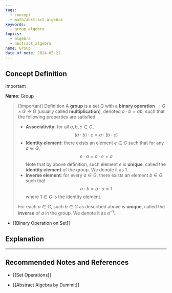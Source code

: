 ```yaml
---
tags:
  - concept
  - math/abstract_algebra
keywords:
  - group_algebra
topics:
  - algebra
  - abstract_algebra
name: Group
date of note: 2024-05-21
---
```


## Concept Definition

>[!important]
>**Name**: Group

>[!important] Definition
>A **group** is a set $G$ with a **binary operation** $\cdot: G \times G \to G$ (usually called **multiplication**), denoted $a \cdot b = ab$, such that the following properties are satisfied:
>- **Associativity**: for all $a, b, c \in G$, 
>  $$
>  (a \cdot b) \cdot c = a \cdot (b \cdot c)
> $$
>- **Identity element**: there exists an element $e \in G$ such that  for any $a \in G$, 
>  $$
>  e \cdot a = a \cdot e = a
> $$
>Note that by above definition, such element $e$ is **unique**, called the **identity element** of the group. We denote it as $1$.
>- **Inverse element**: for every $a \in G$, there exists an element $b \in G$ such that 
>$$
>a \cdot b = b \cdot a = 1
>$$
>where $1 \in G$ is the identity element. 
>
>For each $a\in G$, such $b\in G$ as described above is **unique**, called the **inverse** of $a$ in the group. We denote it as $a^{-1}.$

- [[Binary Operation on Set]]

## Explanation





-----------
##  Recommended Notes and References

- [[Set Operations]]


- [[Abstract Algebra by Dummit]]